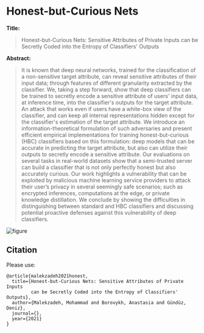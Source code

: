 # Honest-but-Curious Nets

**Title:**
> Honest-but-Curious Nets: Sensitive Attributes of Private Inputs can be Secretly Coded into the Entropy of Classifiers' Outputs

**Abstract:**

>It is known that deep neural networks, trained for the classification of a non-sensitive target attribute, can reveal sensitive attributes of their input data; through features of different granularity extracted by the classifier. We, taking a step forward, show that deep classifiers can be trained to secretly encode a sensitive attribute of users' input data, at inference time, into the classifier's outputs for the target attribute. An attack that works even if users have a white-box view of the classifier, and can keep all internal representations hidden except for the classifier's estimation of the target attribute. We introduce an information-theoretical formulation of such adversaries and present efficient empirical implementations for training honest-but-curious (HBC) classifiers based on this formulation: deep models that can be accurate in predicting the target attribute, but also can utilize their outputs to secretly encode a sensitive attribute. Our evaluations on several tasks in real-world datasets show that a semi-trusted server can build a classifier that is not only perfectly honest but also accurately curious. Our work highlights a vulnerability that can be exploited by malicious machine learning service providers to attack their user’s privacy in several seemingly safe scenarios; such as encrypted inferences, computations at the edge, or private knowledge distillation. We conclude by showing the difficulties in distinguishing between standard and HBC classifiers and discussing potential proactive defenses against this vulnerability of deep classifiers.

![figure](https://github.com/mmalekzadeh/honest-but-curious-nets/blob/main/figure.jpg?raw=true)



## Citation
Please use:
```
@article{malekzadeh2021honest,
  title={Honest-but-Curious Nets: Sensitive Attributes of Private Inputs 
         can be Secretly Coded into the Entropy of Classifiers' Outputs},
  author={Malekzadeh, Mohammad and Borovykh, Anastasia and Gündüz, Deniz},
  journal={},
  year={2021}
}
```
